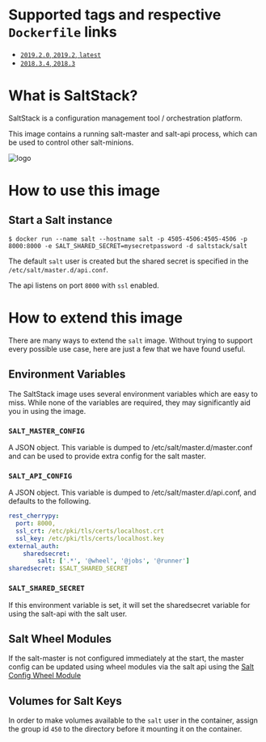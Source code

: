 # Supported tags and respective `Dockerfile` links

- [`2019.2.0`, `2019.2`, `latest`](https://github.com/saltstack/saltdocker/tree/master/Dockerfile.j2)
- [`2018.3.4`, `2018.3`](https://github.com/saltstack/saltdocker/tree/master/Dockerfile.j2)

# What is SaltStack?

SaltStack is a configuration management tool / orchestration platform.

This image contains a running salt-master and salt-api process, which can be used to control other salt-minions.

![logo](https://avatars2.githubusercontent.com/u/1147473?s=500&v=4)

# How to use this image

## Start a Salt instance

```console
$ docker run --name salt --hostname salt -p 4505-4506:4505-4506 -p 8000:8000 -e SALT_SHARED_SECRET=mysecretpassword -d saltstack/salt
```

The default `salt` user is created but the shared secret is specified in the `/etc/salt/master.d/api.conf`.

The api listens on port `8000` with `ssl` enabled.

# How to extend this image

There are many ways to extend the `salt` image. Without trying to support every possible use case, here are just a few that we have found useful.

## Environment Variables

The SaltStack image uses several environment variables which are easy to miss. While none of the variables are required, they may significantly aid you in using the image.

### `SALT_MASTER_CONFIG`

A JSON object. This variable is dumped to /etc/salt/master.d/master.conf and can be used to provide extra config for the salt master.

### `SALT_API_CONFIG`

A JSON object. This variable is dumped to /etc/salt/master.d/api.conf, and defaults to the following.

```yaml
rest_cherrypy:
  port: 8000,
  ssl_crt: /etc/pki/tls/certs/localhost.crt
  ssl_key: /etc/pki/tls/certs/localhost.key
external_auth:
    sharedsecret:
        salt: ['.*', '@wheel', '@jobs', '@runner']
sharedsecret: $SALT_SHARED_SECRET
```

### `SALT_SHARED_SECRET`

If this environment variable is set, it will set the sharedsecret variable for using the salt-api with the salt user.

## Salt Wheel Modules

If the salt-master is not configured immediately at the start, the master config can be updated using wheel modules via the salt api using the [Salt Config Wheel Module](https://docs.saltstack.com/en/latest/ref/wheel/all/salt.wheel.config.html)

## Volumes for Salt Keys

In order to make volumes available to the `salt` user in the container, assign the group id `450` to the directory before it mounting it on the container.
